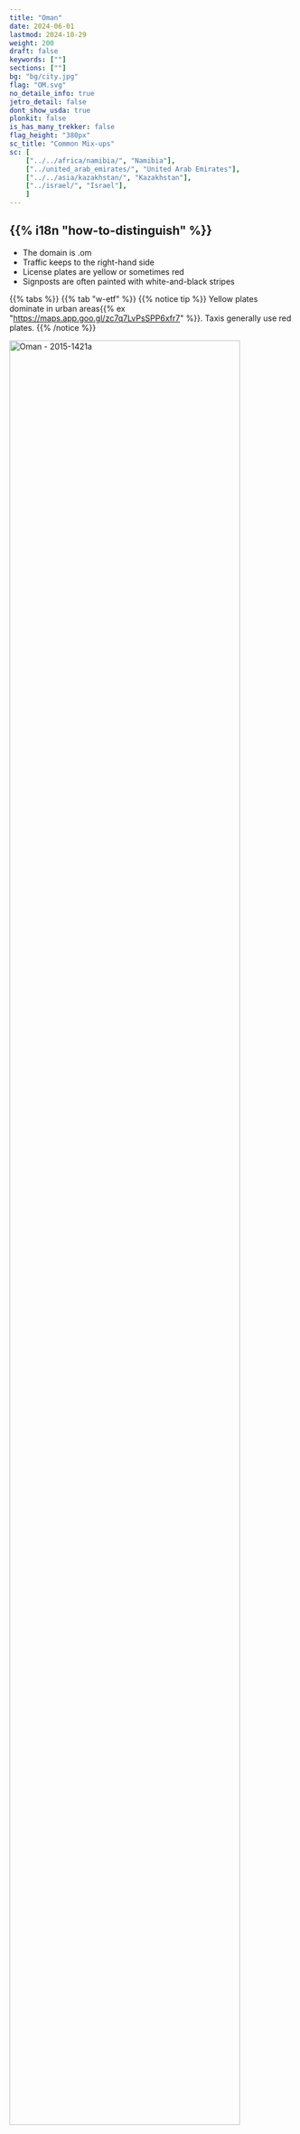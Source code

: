 ```yaml
---
title: "Oman"
date: 2024-06-01
lastmod: 2024-10-29
weight: 200
draft: false
keywords: [""]
sections: [""]
bg: "bg/city.jpg"
flag: "OM.svg"
no_detaile_info: true
jetro_detail: false
dont_show_usda: true
plonkit: false
is_has_many_trekker: false
flag_height: "380px"
sc_title: "Common Mix-ups"
sc: [
    ["../../africa/namibia/", "Namibia"],
    ["../united_arab_emirates/", "United Arab Emirates"],
    ["../../asia/kazakhstan/", "Kazakhstan"],
    ["../israel/", "Israel"],
    ]
---
```


<div class="main-desciption country-description">
    <h2 class="section-title">{{% i18n "how-to-distinguish" %}}</h2>
    <ul class="rule-list">
        <li>The domain is <span class="quiz">.om</span></li>
        <li>Traffic keeps to the <span class="quiz">right-hand</span> side</li>
        <li>License plates are <span class="quiz">yellow</span> or sometimes red</li>
        <li>Signposts are often painted with white-and-black stripes</li>
    </ul>
</div>

{{% tabs %}}
{{% tab "w-etf" %}}
{{% notice tip %}}
Yellow plates dominate in urban areas{{% ex "https://maps.app.goo.gl/zc7q7LvPsSPP6xfr7" %}}. Taxis generally use red plates.
{{% /notice %}}

<div class="googlemap-if no-margin">
<a data-flickr-embed="true" href="https://www.flickr.com/photos/37266013@N00/24300474404/in/photolist-D2mhqC-bcgRdp-dq3MVx-H56Xp-nYQJxr-rrhx1a-9w9J4M-kBs2zz-e17Fek-koMCon-8ap44-qCsCuD-at9CL-6eu64S-9EMLTo-hu4P4U-dBrbaq-9DPViY-n48QJ8-NA77jA-riEEC8-LofQDB-NQaNiw-ei8iSQ-8kRYEu-dCytCa-A7fAZ-7siW3Z-aCirYy-26f6oQB-NG7VUs-AhfpY5-8SXQRk-A7fBH-av2s8U-mKufVn-HoPL2h-r2qt3-fqvDp-oCvoZN-HUjd6Y-7rB5uz-JgSqW3-2bF2kcx-iJFfJs-qndJ5X-HoPRL3-95hQgJ-7JR8wU-n48Z9K" title="Oman - 2015-1421a"><img src="https://live.staticflickr.com/1599/24300474404_178c53ecec_c.jpg" width="90%" alt="Oman - 2015-1421a"/></a><script async src="//embedr.flickr.com/assets/client-code.js" charset="utf-8"></script>
</div>

{{% lb 50 %}}

![](/rule/middle_east/oman/1280px-Oman_license_plate_2001_series.jpg)

By <a href="//commons.wikimedia.org/wiki/User:Ji-Elle" title="User:Ji-Elle">Ji-Elle</a> - <span class="int-own-work" lang="en">Own work</span>, <a href="https://creativecommons.org/licenses/by-sa/3.0" title="Creative Commons Attribution-Share Alike 3.0">CC BY-SA 3.0</a>, <a href="https://commons.wikimedia.org/w/index.php?curid=12980300">Link</a>

![](/rule/middle_east/oman/1280px-Oman_license_plate_2001_series2.jpg)

Same source as above
{{% /lb %}}

{{% notice tip %}}
Chevron signs usually have orange-and-black stripes{{% ex "https://maps.app.goo.gl/1kjUZmZjbGXY982x8" "https://maps.app.goo.gl/8cQGt2gaPCLyGFyq9" "https://maps.app.goo.gl/gJrUMD4eQsEDUTsk6"  %}}. Directional signs and distance boards are blue. Poles with white-and-black striping are common in both Oman and the {{% goto "../united_arab_emirates/" "UAE" %}}{{% ex "https://maps.app.goo.gl/yvTj1Aq3X9TZt4DV6" %}}.
{{% /notice %}}

<div class="googlemap-if no-margin">
<a data-flickr-embed="true" href="https://www.flickr.com/photos/liquidworld/3267308326/in/photolist-5YHNWb-4tC3XM-bcgLRK-64wLyc-nskKRj-4tG6CJ-4tG5pd-4tG5E3-nKFgKj-4tG68W-ns2WA9-4tC2cv-8Q95jf-5kCn4h-Q1n5QR-Dhnf8L-23QcUbM-aFartF-96Ffnc-ackTYG-96Khm4-29WeimA-ns2wVn-dYoWB2-29ZZR4h-h2NjKe-2ajRD-mFYiX2-96FwiH-9rNJYS-24nturK-LFYxVg-5skabF-fP1zeX-Sauoxo-2bj7q1r-bbmerB-RRqSao-ijARGP-267yBNw-bbmdeT-DTGzgn-2dczqNE-25rCanb-bxBwrK-NMfW4x-oTsiHD-oDg2Wc-3eaYji-28QdBod" title="Road signs"><img src="https://live.staticflickr.com/3515/3267308326_aea5344881_c.jpg" width="90%" alt="Road signs"/></a><script async src="//embedr.flickr.com/assets/client-code.js" charset="utf-8"></script>
</div>

<div class="googlemap-if no-margin">
<img src="/rule/middle_east/oman/sign.png" width="300px">
</div>

{{% notice tip %}}
In desert areas vegetation can be non-existent{{% ex "https://maps.app.goo.gl/AHEuQnx2cuiJ2TY78" "https://maps.app.goo.gl/upvBUcJdsfpTCFCD7" %}}, or you may see sparse trees like these{{% ex "https://maps.app.goo.gl/oYYah8sjQCg3WzCH7" "https://maps.app.goo.gl/acQfgGShB3i7NJ7YA" %}}.
{{% /notice %}}

<div class="googlemap-if no-margin">
<img src="/rule/middle_east/oman/desert_sand_dry_hot.jpg" width="90%">
</div>

{{% notice tip %}}
Date palms are concentrated along the north-eastern coast{{% ex "https://maps.app.goo.gl/X54rgAF8AzJZpBNw6" "https://maps.app.goo.gl/tStXT4jvFkSnfWyZ7" %}}, and plantations are common{{% ex "https://maps.app.goo.gl/uMU7TjYAK8kEwyLt8" "https://maps.app.goo.gl/FB4T4vaZDhbQY6Lf8" %}}. The Million Date Palm Plantation Project expanded cultivation nationwide{{% ref "http://nakheel.om/?page_id=841#:~:text=The%20Million%20Date%20Palm%20Plantation,social%20development%20and%20environmental%20awareness." "Million Date Palm Plantation Project" %}}.
{{% /notice %}}

<div class="googlemap-if no-margin">
<img src="/rule/middle_east/oman/date_palm_date_palm.jpg" width="90%">
</div>


{{% /tab %}}
{{% tab "Companies" %}}

{{% notice tip %}}
Pipeline signage at midstream sites often lists the destination{{% ex "https://maps.app.goo.gl/ughCRqbFLYLSS3pN7" "https://maps.app.goo.gl/GeBQwAp26JjqUGfv7" "https://maps.app.goo.gl/Eiq1c38rguUJ1Pnc9" %}}.
{{% /notice %}}

<div class="googlemap-if no-margin">
<img src="oil_pipeline.jpg" width="90%">
</div>

{{% notice tip %}}
There are several domestic energy companies. For example, Oman Oil Marketing (OOMCO) enjoys strong brand recognition{{% ex "https://maps.app.goo.gl/s7FdnSu9YHHPevZT7" "https://maps.app.goo.gl/9QaAFbnjVaJ3QfQG8" %}}.
{{% /notice %}}

<div class="googlemap-if">
<img src="gas_station_oman.jpg" width="90%">
</div>

{{% /tab %}}
{{% tab "Agriculture" %}}

{{% notice tip %}}
Agricultural activity differs between regions. Coastal plains in the north grow vegetables{{% ex "https://maps.app.goo.gl/jFJetBiVyZQLd4Yx7" "https://maps.app.goo.gl/AqQJ4pKp387SHWJN7" %}}, while fodder crops are cultivated inland{{% ex "https://maps.app.goo.gl/7izMDrH6zVFP98n78" "https://maps.app.goo.gl/ZHDMwL4ALeLChqJC9" %}}.
{{% /notice %}}

<div class="googlemap-if no-margin">
<img src="oman_farmland.jpg" width="90%">
</div>

{{% /tab %}}
{{% tab "The Hajar Mountains" %}}

{{% notice tip %}}
The Musandam Peninsula—an exclave of Oman—also has Street View coverage{{% ex "https://maps.app.goo.gl/GGK8arY4NQQzEYcN6" %}}. Some pockets have a Mediterranean climate with pomegranate orchards, but unlike Dhofar the mountains are rarely lush.
{{% /notice %}}


<div class="googlemap-if no-margin">
<img src="/rule/middle_east/oman/street_travel_car_mountain.jpg">
</div>
{{% /tab %}}
{{% tab "The Dhofar Mountains" %}}

{{% notice tip %}}
Southern Oman around Salalah receives monsoon rains. Hillsides can turn vivid green{{% ex "https://maps.app.goo.gl/Gn7my7NTW8CYn82s9" "https://maps.app.goo.gl/PTHsoYhK3SkEhubY7" "https://maps.app.goo.gl/7kPEuDQMBn3zTNcT7" %}}.
{{% /notice %}}

<div class="googlemap-if no-margin">
<img src="/rule/middle_east/oman/after_rain_7.jpg" width="90%">
</div>

{{% notice tip %}}
Other areas are dry. Unlike the north, there are fewer sheer cliffs and more scattered rocks. Livestock is common—expect to see cows{{% ex "https://maps.app.goo.gl/k8dvx7zrFZttexNVA" "https://maps.app.goo.gl/DeBcWG57v8o6u5Mg9" %}}, camels{{% ex "https://maps.app.goo.gl/Y6sZtGhYQ6uTsYwAA" "https://maps.app.goo.gl/3t8YaWtPYttaBhDz9" %}}, goats, and pens used for herding{{% ex "https://maps.app.goo.gl/qYMgzZRYyusEr6q86" "https://maps.app.goo.gl/BsJL3chHFVzYceCS9" "https://maps.app.goo.gl/83UtbFBEKLVxqBNC9" %}}{{% ref "https://www.koushu.co.jp/wp/wp-content/uploads/News15-3-J.pdf" "Agriculture in Dhofar" %}}.
{{% /notice %}}

<div class="googlemap-if no-margin">
<iframe src="https://www.google.com/maps/embed?pb=!4v1730273303756!6m8!1m7!1syXctSwPh4pA_oczb5pX-rQ!2m2!1d17.25346706477437!2d54.26192620703163!3f250.73052868617418!4f0.6746594409073907!5f1.2689292377002483" width="90%" height="300" style="border:0;" allowfullscreen="" loading="lazy" referrerpolicy="no-referrer-when-downgrade"></iframe>
</div>

{{% /tab %}}
{{% tab "Soils & Landscapes" %}}

{{% notice tip %}}
Large dune fields lie inland and toward the east{{% ref "https://www.researchgate.net/figure/Simple-outline-of-the-main-desert-features-of-the-Wahiba-Sands-of-Oman-and-the-greater_fig1_226526130" "Glennie, Kenneth W., et al. “Geological importance of luminescence dates in Oman and the Emirates: An overview.” Geochronometria 38 (2011): 259-271." %}}. Selected imagery below was adapted from that reference.
{{% /notice %}}


<div class="googlemap-if no-margin">
<img src="/rule/middle_east/oman/soilmap.jpg">
</div>
{{% /tab %}}
{{% /tabs  %}}



<div class="main-desciption area-description">
    <h2 class="section-title">{{% i18n "narrow-down-the-city" %}}</h2>
    <ul class="rule-list">
        <li>Masirah Island is an offshore location{{% ex "https://maps.app.goo.gl/jf2fdpMZFmXokmPo9" "https://maps.app.goo.gl/iXHzYPix4rQza3H56" %}}{{% ref "https://en.wikipedia.org/wiki/Dhofar_Governorate" "Dhofar Governorate" %}}</li>
    </ul>
</div>


{{% tabs %}}
{{% tab "Masirah Island" %}}

<div class="googlemap-if no-margin">
<p><a href="https://commons.wikimedia.org/wiki/File:Isla_de_Masirah.jpg#/media/File:Isla_de_Masirah.jpg"><img src="https://upload.wikimedia.org/wikipedia/commons/2/28/Isla_de_Masirah.jpg" alt="Isla de Masirah.jpg" width="90%"></a></p>
<p>By <a href="//commons.wikimedia.org/w/index.php?title=User:ELSIRIDERMOTO&amp;action=edit&amp;redlink=1" class="new" title="User:ELSIRIDERMOTO (page does not exist)">ELSIRIDERMOTO</a> - <span class="int-own-work" lang="en">Own work</span>, <a href="https://creativecommons.org/licenses/by-sa/4.0" title="Creative Commons Attribution-Share Alike 4.0">CC BY-SA 4.0</a>, <a href="https://commons.wikimedia.org/w/index.php?curid=94647403">Link</a></p>
</div>
{{% /tab %}}
{{% /tabs  %}}
